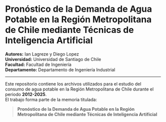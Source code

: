 # Pronóstico de la Demanda de Agua Potable en la Región Metropolitana de Chile mediante Técnicas de Inteligencia Artificial

**Autores:** Ian Lagreze y Diego Lopez  
**Universidad:** Universidad de Santiago de Chile  
**Facultad:** Facultad de Ingeniería  
**Departamento:** Departamento de Ingeniería Industrial

---

Este repositorio contiene los archivos utilizados para el estudio del consumo de agua potable en la Región Metropolitana de Chile durante el periodo **2012-2025**.  
El trabajo forma parte de la memoria titulada:

> **Pronóstico de la Demanda de Agua Potable en la Región Metropolitana de Chile mediante Técnicas de Inteligencia Artificial**

